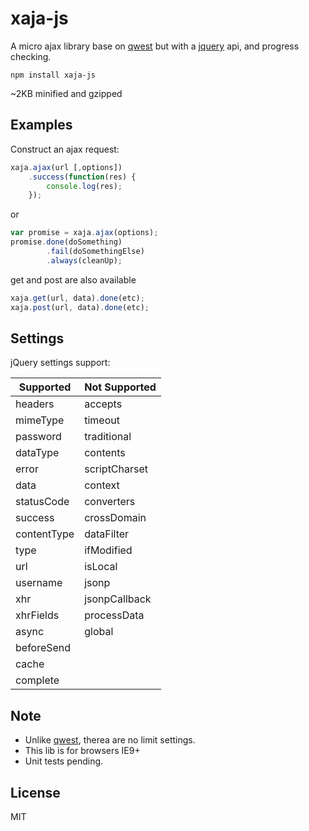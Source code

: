 xaja-js
====

A micro ajax library base on [qwest](https://github.com/pyrsmk/qwest) but with a [jquery](http://api.jquery.com/jQuery.ajax/) api, and progress checking.

`npm install xaja-js`

~2KB minified and gzipped

Examples
----
Construct an ajax request:
```javascript
xaja.ajax(url [,options])
    .success(function(res) {
        console.log(res);
    });
```
or
```javascript
var promise = xaja.ajax(options);
promise.done(doSomething)
        .fail(doSomethingElse)
        .always(cleanUp);
```
get and post are also available
```javascript
xaja.get(url, data).done(etc);
xaja.post(url, data).done(etc);
```

Settings
----
jQuery settings support:

| Supported   | Not Supported |
| ----------- | ------------- |
| headers     | accepts       |
| mimeType    | timeout       |
| password    | traditional   |
| dataType    | contents      |
| error       | scriptCharset |
| data        | context       |
| statusCode  | converters    |
| success     | crossDomain   |
| contentType | dataFilter    |
| type        | ifModified    |
| url         | isLocal       |
| username    | jsonp         |
| xhr         | jsonpCallback |
| xhrFields   | processData   |
| async       | global        |
| beforeSend  |               |
| cache       |               |
| complete    |               |


Note
----
- Unlike [qwest](https://github.com/pyrsmk/qwest), therea are no limit settings.
- This lib is for browsers IE9+
- Unit tests pending.

License
----

MIT
